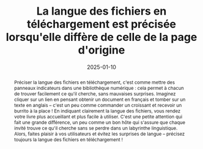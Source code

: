---
title: La langue des fichiers en téléchargement est précisée lorsqu'elle diffère de celle de la page d'origine
abstract: "Préciser la langue des fichiers en téléchargement, c'est comme mettre des panneaux indicateurs dans une bibliothèque numérique : cela permet à chacun de trouver facilement ce qu'il cherche, sans mauvaises surprises. Imaginez cliquer sur un lien en pensant obtenir un document en français et tomber sur un texte en anglais – c'est un peu comme commander un croissant et recevoir un burrito à la place ! En indiquant clairement la langue des fichiers, vous rendez votre livre plus accueillant et plus facile à utiliser. C'est une petite attention qui fait une grande différence, un peu comme un bon hôte qui s'assure que chaque invité trouve ce qu'il cherche sans se perdre dans un labyrinthe linguistique. Alors, faites plaisir à vos utilisateurs et évitez les surprises de langue – précisez toujours la langue des fichiers en téléchargement !"
categories: ["Liens"]
agrege: O4144-E049
opquast: '4 144'
indiceebook: '49'
description: "Règle n° 049"
before: "048"
weight: "049"
after: "050"
actif: '1'
layout: rules
date: 2025-01-10
tags: ["Utilisabilité"]
objectif: ["Permettre de savoir à quoi s'attendre avant de télécharger un document, évitant ainsi toute confusion ou frustration.", "Identifier rapidement les fichiers disponibles dans une langue de préférence, améliorant ainsi leur expérience de navigation.", "Réduire les risques d'erreurs et de téléchargements inutiles, ce qui améliore l'efficacité et la satisfaction."]
Meo: ["Faites une liste de tous les fichiers en téléchargement disponibles, notez la langue de chaque fichier et rédigez un texte qui donne cette indication", "Utilisez l'attribut lang pour spécifier la langue des éléments HTML, y compris les liens vers des fichiers en téléchargement", "Indiquez clairement la langue du fichier dans le texte du lien ou dans une description associée"]
Controle: ["Vérifiez que chaque lien vers un fichier en téléchargement inclut une indication claire de la langue du fichier, via un texte descriptif.", "Des outils de détection de la langue peuvent vous aider"]
epubcheck: 
ace: 
humancheck: true
ReadiumGoToolkit: 
Source: ["Opquast"]
Referentiel: ["N/A"]
steps: ["Conception", "Éditorial"]
---
